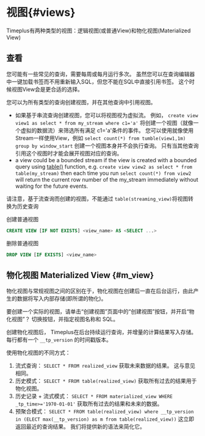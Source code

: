# 视图{#views}

Timeplus有两种类型的视图：逻辑视图(或普通View)和物化视图(Materialized View)

## 查看

您可能有一些常见的查询，需要每周或每月运行多次。 虽然您可以在查询编辑器中一键加载书签而不用重新输入SQL，但您不能在SQL中直接引用书签。 这个时候视图View会是更合适的选择。

您可以为所有类型的查询创建视图，并在其他查询中引用视图。

* 如果基于串流查询创建视图，您可以将视图视为虚拟流。 例如， `create view view1 as select * from my_stream where c1='a'` 将创建一个视图（就像一个虚拟的数据流）来筛选所有满足 c1='a'条件的事件。 您可以使用就像使用Stream一样使用View，例如 `select count(*) from tumble(view1,1m) group by window_start` 创建一个视图本身并不会执行查询。 只有当其他查询引用这个视图时才能会展开视图对应的查询。
* a view could be a bounded stream if the view is created with a bounded query using [table()](functions_for_streaming#table) function, e.g. `create view view2 as select * from table(my_stream)` then each time you run `select count(*) from view2` will return the current  row number of the my_stream immediately without waiting for the future events.

请注意，基于流查询而创建的视图，不能通过 `table(streaming_view)`将视图转换为历史查询

创建普通视图

```sql
CREATE VIEW [IF NOT EXISTS] <view_name> AS <SELECT ...>
```

删除普通视图

```sql
DROP VIEW [IF EXISTS] <view_name>
```



## 物化视图 Materialized View {#m_view}

物化视图与常规视图之间的区别在于，物化视图在创建后一直在后台运行，由此产生的数据将写入内部存储(即所谓的物化)。

要创建一个实际的视图，请单击“创建视图”页面中的“创建视图”按钮，并开启“物化视图”？ 切换按钮，并指定视图名称和 SQL。

创建物化视图后， Timeplus在后台持续运行查询，并增量的计算结果写入存储。  每行都有一个 `__tp_version` 的时间戳版本。

使用物化视图的不同方式：

1. 流式查询：  `SELECT * FROM realized_view` 获取未来数据的结果。 这与意见相同。
2. 历史模式：  `SELECT * FROM table(realized_view)` 获取所有过去的结果用于物化视图。
3. 历史记录 + 流式模式： `SELECT * FROM materialized_view WHERE _tp_time>='1970-01-01'` 获取所有过去的结果和未来的数据。
4. 预聚合模式： `SELECT * FROM table(realized_view) where __tp_version in (ELECT max(__tp_version) as m from table(realized_view))` 这立即返回最近的查询结果。 我们将提供新的语法来简化它。
